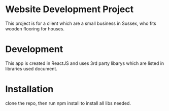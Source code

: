 # Website Development Project
This project is for a client which are a small business in Sussex, who fits wooden flooring for houses.

# Development
This app is created in ReactJS and uses 3rd party libarys which are listed in libraries used document.

# Installation
clone the repo, then run npm install to install all libs needed.

